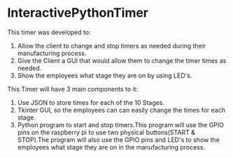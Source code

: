# InteractivePythonTimer

This timer was developed to:
  1. Allow the client to change and stop timers as needed during their manufacturing process.
  2. Give the Client a GUI that would allow them to change the timer times as needed.
  3. Show the employees what stage they are on by using LED's.

This Timer will have 3 main components to it:
  1. Use JSON to store times for each of the 10 Stages.
  2. Tkinter GUI, so the employees can can easily change the times for each stage.
  3. Python program to start and stop timers.This program will use the GPIO pins on the raspberry pi to use two physical buttons(START & STOP).The program will also use the GPIO pins and LED's to show the employees what stage they are on in the manufacturing process. 

  
  
